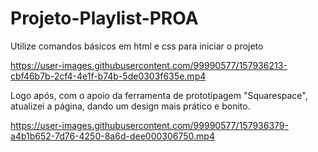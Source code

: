 # Projeto-Playlist-PROA

Utilize comandos básicos em html e css para iniciar o projeto


https://user-images.githubusercontent.com/99990577/157936213-cbf46b7b-2cf4-4e1f-b74b-5de0303f635e.mp4

Logo após, com o apoio da ferramenta de prototipagem "Squarespace", atualizei a página, dando um design mais prático e bonito.



https://user-images.githubusercontent.com/99990577/157936379-a4b1b652-7d76-4250-8a6d-dee000306750.mp4


